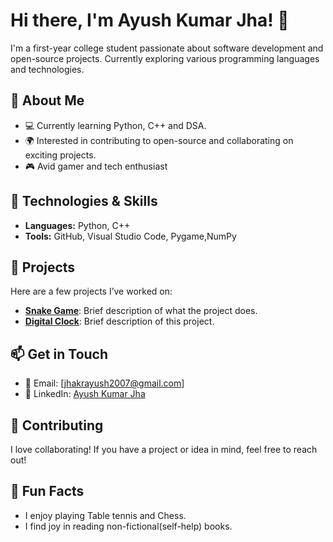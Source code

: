 # Hi there, I'm Ayush Kumar Jha! 👋

I'm a first-year college student passionate about software development and open-source projects. Currently exploring various programming languages and technologies.

## 🌱 About Me
- 💻 Currently learning Python, C++ and DSA.
- 🌍 Interested in contributing to open-source and collaborating on exciting projects.
- 🎮 Avid gamer and tech enthusiast

## 🔧 Technologies & Skills
- **Languages:** Python, C++
- **Tools:** GitHub, Visual Studio Code, Pygame,NumPy
  

## 🚀 Projects
Here are a few projects I’ve worked on:
- **[Snake Game](link-to-project)**: Brief description of what the project does.
- **[Digital Clock](link-to-project)**: Brief description of this project.

## 📫 Get in Touch
- 📧 Email: [jhakrayush2007@gmail.com]
- 🔗 LinkedIn: [Ayush Kumar Jha](www.linkedin.com/in/ayush-kumar-jha-9ba65a314)
  
## 🤝 Contributing
I love collaborating! If you have a project or idea in mind, feel free to reach out!

## 🎉 Fun Facts
- I enjoy playing Table tennis and Chess.
- I find joy in reading non-fictional(self-help) books.

